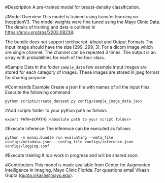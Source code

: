 #Description
A pre-trained model for breast-density classification.

#Model Overview
This model is trained using transfer learning on InceptionV3. The model weights were fine tuned using the Mayo Clinic Data. The details of training and data is outlined in https://arxiv.org/abs/2202.08238.

The bundle does not support torchscript.
#Input and Output Formats
The input image should have the size [299, 299, 3]. For a dicom image which are single channel. The channel can be repeated 3 times. 
The output is an array with probabilities for each of the four class. 

#Sample Data
In the folder `sample_data` few example input images are stored for each category of images. These images are stored in jpeg format for sharing purpose. 

#Commands Example
Create a json file with names of all the input files. Execute the following command
```
python scripts/create_dataset.py config/sample_image_data.json
```
#Add scripts folder to your python path as follows
```
export PATH=${PATH}:<absolute path to your script folder>
```

#Execute Inference 
The inference can be executed as follows 
```
python -m monai.bundle run evaluating --meta_file configs/metadata.json --config_file configs/inference.json configs/logging.conf
```

#Execute training
It is a work in progress and will be shared soon.

#Contributors
This model is made available from Center for Augmented Intelligence in Imaging, Mayo Clinic Florida. For questions email Vikash Gupta (gupta.vikash@mayo.edu).
